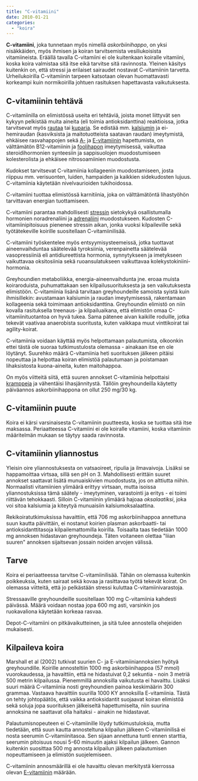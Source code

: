 ```yaml
---
title: "C-vitamiini"
date: 2010-01-21
categories: 
  - "koira"
---
```


**C-vitamiini**, joka tunnetaan myös nimellä _askorbiinihappo_, on yksi nisäkkäiden, myös ihmisen ja koiran tarvitsemista vesiliukoisista vitamiineista. Eräällä tavalla C-vitamiini ei ole kuitenkaan koiralle vitamiini, koska koira valmistaa sitä itse eikä tarvitse sitä ravinnosta. Yleinen käsitys kuitenkin on, että stressi ja erilaiset sairaudet nostavat C-vitamiinin tarvetta. Urheilukoirilla C-vitamiinin tarpeen katsotaan olevan huomattavasti korkeampi kuin normikoirilla johtuen rasituksen hapettavasta vaikutuksesta.  
<!--more-->

## C-vitamiinin tehtävä

C-vitamiinilla on elimistössä useita eri tehtäviä, joista monet liittyvät sen kykyyn pelkistää muita aineita (eli toimia antioksidanttina) reaktioissa, jotka tarvitsevat myös [rautaa](https://www.katiska.eu/tieto/rauta/rauta/) tai [kuparia](https://www.katiska.eu/tieto/koira-tarve-mineraali/kupari/). Se edistää mm. [kalsiumin](https://www.katiska.eu/tieto/kalsium/kalsium/) ja ei-hemiraudan (kasviksista ja maitotuotteista saatavan raudan) imeytymistä, ehkäisee rasvahappojen sekä [A-](https://www.katiska.eu/tieto/a-vitamiini/a-vitamiini/) ja [E-vitamiinin](https://www.katiska.eu/tieto/e-vitamiini/koira-e-vitamiini/) hapettumista, on välttämätön B12\-vitamiinin ja [foolihapon](https://www.katiska.eu/tieto/b-vitamiinit/foolihappo/) imeytymisessä, vaikuttaa steroidihormonien synteesiin ja sappisuolojen muodostumiseen kolesterolista ja ehkäisee nitrosoamiinien muodostusta.

Kudokset tarvitsevat C-vitamiinia kollageenin muodostamiseen, josta riippuu mm. verisuonten, luiden, hampaiden ja kaikkien sidekudosten lujuus. C-vitamiinia käytetään nivelvaurioiden tukihoidossa.

C-vitamiini tuottaa elimistössä karnitiinia, joka on välttämätöntä lihastyöhön tarvittavan energian tuottamiseen.

C-vitamiini parantaa mahdollisesti [stressin](https://www.katiska.eu/tieto/kaytos/stressi/) sietokykyä osallistumalla hormonien noradrenaliini ja [adrenaliini](https://www.katiska.eu/tieto/hormonit/hormonit/) muodostukseen. Kudosten C-vitamiinipitoisuus pienenee stressin aikan, jonka vuoksi kilpaileville sekä työtätekeville koirille suositellaan C-vitamiinilisää.

C-vitamiini työskentelee myös entsyymisysteemeissä, jotka tuottavat aineenvaihduntaa säätelevää tyroksiinia, verenpainetta säätelevää vasopressiiniä eli antidiureettista hormonia, synnytykseen ja imetykseen vaikuttavaa oksitosiinia sekä ruoansulatukseen vaikuttavaa kolekystokiniini-hormonia.

Greyhoundien metaboliikka, energia-aineenvaihdunta jne. eroaa muista koiraroduista, puhumattakaan sen kilpailusuorituksesta ja sen vaikutuksesta elimistöön. C-vitamiinia lisänä tarvitaan greyhoundeille samoista syistä kuin ihmisillekin: avustamaan kalsiumin ja raudan imeytymisessä, rakentamaan kollageenia sekä toimimaan antioksidanttina. Greyhoundin elimistö on niin kovalla rasituksella treenaus- ja kilpailuaikana, että elimistön omaa C-vitamiinituotantoa on hyvä tukea. Sama pätenee aivan kaikille roduille, jotka tekevät vaativaa anaerobista suoritusta, kuten vaikkapa muut vinttikoirat tai agility-koirat.

C-vitamiinia voidaan käyttää myös helpottamaan palautumista, olkoonkin ettei tästä ole suoraa tutkimustulosta olemassa - ainakaan itse en ole löytänyt. Suurehko määrä C-vitamiinia heti suorituksen jälkeen pitäisi nopeuttaa ja helpottaa koiran elimistöä palautumaan ja poistamaan lihaksistosta kuona-aineita, kuten maitohappoa.

On myös viitteitä siitä, että suuren annokset C-vitamiinia helpottaisi [kramppeja](https://www.katiska.eu/tieto/loukkaantumiset-ja-vammat/krampit/) ja vähentäisi lihasjännitystä. Tällöin greyhoundeilla käytetty päiväannos askorbiinihappona on ollut 250 mg/30 kg.

## C-vitamiinin puute

Koira ei kärsi varsinaisesta C-vitamiinin puutteesta, koska se tuottaa sitä itse maksassa. Periaatteessa C-vitamiini ei ole koiralle vitamiini, koska vitamiinin määritelmän mukaan se täytyy saada ravinnosta.

## C-vitamiinin yliannostus

Yleisin oire yliannostuksesta on vatsaoireet, ripulia ja ilmavaivoja. Lisäksi se happamoittaa virtsaa, sillä sen pH on 3. Mahdollisesti erittäin suuret annokset saattavat lisätä munuaiskivien muodostusta, jos on alttiutta niihin. Normaalisti vitamiinien ylimäärä erittyy virtsaan, mutta isoissa yliannostuksissa tämä säätely - imeytyminen, varastointi ja eritys - ei toimi riittävän tehokkaasti. Silloin C-vitamiinin ylimäärä hajoaa _oksalaatiksi_, joka voi sitoa kalsiumia ja kiteytyä munuaisiin kalsiumoksalaattina.

Rekikoiratutkimuksissa havaittiin, että 706 mg askorbiinihappoa annettuna suun kautta päivittäin, ei nostanut koirien plasman askorbaatti- tai antioksidanttitasoja kilpailemattomilla koirilla. Toisaalta taas tiedetään 1000 mg annoksen hidastavan greyhoundeja. Täten voitaneen olettaa "liian suuren" annoksen sijaitsevan jossain noiden arvojen välissä.

## Tarve

Koira ei periaatteessa tarvitse C-vitamiinilisää. Tähän on olemassa kuitenkin poikkeuksia, kuten sairaat sekä kovaa ja rasittavaa työtä tekevät koirat. On olemassa viitteitä, että jo pelkästään stressi kuluttaa C-vitamiinivarastoja.

Stressaaville greyhoundeille suositellaan 100 mg C-vitamiinia kahdesti päivässä. Määrä voidaan nostaa jopa 600 mg asti, varsinkin jos ruokavaliona käytetään korkeaa rasvaa.

Depot-C-vitamiini on pitkävaikutteinen, ja sitä tulee annostella ohejeiden mukaisesti.

## Kilpaileva koira

Marshall et al (2002) tutkivat suurien C- ja E-vitamiiniannoksien hyötyä greyhoundille. Koirille annosteltiin 1000 mg askorbiinihappoa (57 mmol) vuorokaudessa, ja havaittiin, että ne hidastuivat 0,2 sekuntia - noin 3 metriä 500 metrin kilpailussa. Pienemmillä annoksilla vaikutusta ei havaittu. Lisäksi suuri määrä C-vitamiinia nosti greyhoundien painoa keskimäärin 300 grammaa. Vastaava havaittiin suurilla 1000 KY annoksilla E-vitamiinia. Tästä on tehty johtopäätös, että vaikka antioksidantit suojaavat koiran elimistöä sekä soluja jopa suorituksen jälkeiseltä hapettumiselta, niin suurina annoksina ne saattavat olla haitaksi - ainakin ne hidastavat.

Palautumisnopeuteen ei C-vitamiinille löydy tutkimustuloksia, mutta tiedetään, että suun kautta annosteltuna kilpailun jälkeen C-vitamiinilisä ei nosta seerumin C-vitamiinitasoa. Sen sijaan annettuna tunti ennen starttia, seerumin pitoisuus nousi 5-60 minuutin ajaksi kilpailun jälkeen. Gannon kuitenkin suosittaa 500 mg annosta kilpailun jälkeen palautumisen nopeuttamiseen ja elimistön suojelemiseen.

C-vitamiinin annosmäärillä ei ole havaittu olevan merkitystä kierrossa olevan [E-vitamiinin](https://www.katiska.eu/tieto/e-vitamiini/koira-e-vitamiini/) määrään.
